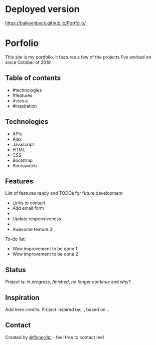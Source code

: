 
# Deployed version

 https://baileymbeck.github.io/Portfolio/


# Porfolio
This site is my portfolio, it features a few of the projects I've worked on since October of 2019. 

## Table of contents
* #technologies
* #features
* #status
* #inspiration

## Technologies
* APIs 
* Ajax
* Javascript
* HTML 
* CSS
* Bootstrap
* Bootswatch

## Features
List of features ready and TODOs for future development
* Links to contact
* Add email form
* 
* Update responsiveness
* 
* Awesome feature 3

To-do list:
* Wow improvement to be done 1
* Wow improvement to be done 2
​
## Status
Project is: _in progress_, _finished_, _no longer continue_ and why?
​
## Inspiration
Add here credits. Project inspired by..., based on...
​
## Contact
Created by [@flynerdpl](https://www.flynerd.pl/) - feel free to contact me!
